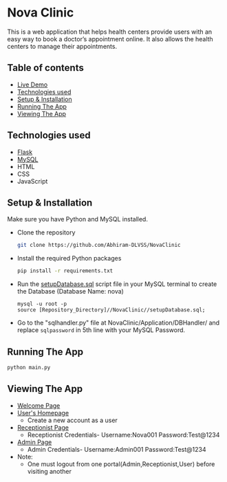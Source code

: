 # Nova Clinic

This is a web application that helps health centers provide users with an easy way to book a doctor’s appointment online. It also allows the health centers to manage their appointments.

## Table of contents
- [Live Demo](#Live-Demo)
- [Technologies used](#Technologies-used)
- [Setup & Installation](#Setup--Installation)
- [Running The App](#Running-The-App)
- [Viewing The App](#Viewing-The-App)

## Technologies used
- [Flask](https://flask.palletsprojects.com/en/2.0.x/)
- [MySQL](https://www.mysql.com/)
- HTML
- CSS
- JavaScript

## Setup & Installation

Make sure you have Python and MySQL installed.

- Clone the repository
    ```bash
    git clone https://github.com/Abhiram-DLVSS/NovaClinic
    ```

- Install the required Python packages
    ```bash
    pip install -r requirements.txt
    ```

- Run the [setupDatabase.sql](setupDatabase.sql) script file in your MySQL terminal to create the Database (Database Name: nova)

    ```mysql
    mysql -u root -p
    source [Repository_Directory]//NovaClinic//setupDatabase.sql;
    ```

- Go to the "sqlhandler.py" file at NovaClinic/Application/DBHandler/ and replace `sqlpassword` in 5th line with your MySQL Password.

## Running The App

```bash
python main.py
```

## Viewing The App

- [Welcome Page](http://127.0.0.1:5000/)
- [User's Homepage](http://127.0.0.1:5000/home)
    - Create a new account as a user
- [Receptionist Page](http://127.0.0.1:5000/receptionist)
    - Receptionist Credentials-
        Username:Nova001
        Password:Test@1234
- [Admin Page](http://127.0.0.1:5000/admin)
    - Admin Credentials-
        Username:Admin001
        Password:Test@1234
- Note:
    - One must logout from one portal(Admin,Receptionist,User) before visiting another
